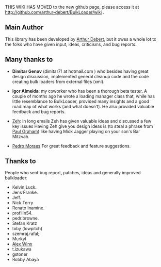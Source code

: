 THIS WIKI HAS MOVED to the new github page, please access it at http://github.com/arthur-debert/BulkLoader/wiki .

## Main Author ##
This library has been developed by [Arthur Debert](http://www.stimuli.com.br/), but it owes a whole lot to the folks who have given input, ideas, criticisms, and bug reports.

## Many thanks to ##
  * **Dimitar Genov** (dimitar71 at hotmail.com ) who besides having great design discussion, implemented general cleanup code and the code creating bulk loaders from external files (xml).

  * **Igor Almeida**: my coworker who has been a thorough beta tester. A couple of months ago he wrote a loading manager class that, while has little resemblance to BulkLoader, provided many insights and a good road map of what works (and what doesn't). He also provided valuable feedback and bug reports.

  * [Zeh](http://www.zeh.com.br/): in long emails Zeh has given valuable ideas and discussed a few key issues Having Zeh give you design ideas is (to steal a phrase from [Paul Graham](http://www.paulgraham.com/)) like having Mick Jagger playing on your son's Bar Mitzvah.

  * [Pedro Moraes](http://www.pedromoraes.net) For great feedback and feature suggestions.

## Thanks to ##
People who sent bug report, patches, ideas and generally improved bulkloader:
  * Kelvin Luck.
  * Jens Franke.
  * Jeff.
  * Nick Terry
  * Renato Inamine.
  * profilin54.
  * pedr.browne.
  * Stefan Kratz
  * toby (lowpitch)
  * szemraj.rafal;
  * Murkyl
  * [Alex Winx](http://www.winx.ws)
  * t.izukawa
  * gstoner
  * Robby Abaya